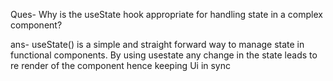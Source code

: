 Ques- Why is the useState hook appropriate for handling state in a complex component?

ans- useState() is  a simple and straight forward way to manage state in functional components.
By using usestate any change in the state leads to re render of the component   hence keeping Ui in sync